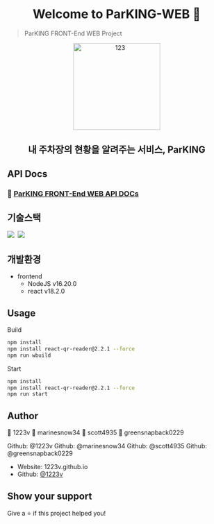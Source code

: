 <h1 align="center">Welcome to ParKING-WEB 👋</h1>

> ParKING FRONT-End WEB Project

<div align=center>
  <img width="200" alt="123" src="https://img1.daumcdn.net/thumb/R1280x0/?scode=mtistory2&fname=https%3A%2F%2Fblog.kakaocdn.net%2Fdn%2FsTaJl%2FbtsrrSgwmfB%2FSXe0UCIJ8qg6lEIDKqdGL0%2Fimg.png">
</div>
<h2 align=center>내 주차장의 현황을 알려주는 서비스, ParKING</h2>




## API Docs

### 💎 [ParKING FRONT-End WEB API DOCs](https://docs.google.com/spreadsheets/d/1YJ8Sd4-a11__bD16xVhjMOyaRQf1k_zU/edit#gid=990061567)


## 기술스택

<p>
  <img src="https://img.shields.io/badge/-React-blue"/>&nbsp
  <img src="https://img.shields.io/badge/-NodeJS-red"/>&nbsp
</p>

## 개발환경

- frontend
  - NodeJS v16.20.0
  - react v18.2.0


## Usage

Build
```sh
npm install
npm install react-qr-reader@2.2.1 --force
npm run wbuild
```

Start
```sh
npm install
npm install react-qr-reader@2.2.1 --force
npm run start
```


## Author

👤 1223v 👤 marinesnow34 👤 scott4935 👤 greensnapback0229

Github: @1223v
Github: @marinesnow34
Github: @scott4935
Github: @greensnapback0229


* Website: 1223v.github.io
* Github: [@1223v](https://farmfarm1223.tistory.com/)

## Show your support

Give a ⭐️ if this project helped you!

   

